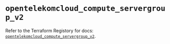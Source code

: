 # `opentelekomcloud_compute_servergroup_v2`

Refer to the Terraform Registory for docs: [`opentelekomcloud_compute_servergroup_v2`](https://registry.terraform.io/providers/opentelekomcloud/opentelekomcloud/1.35.15/docs/resources/compute_servergroup_v2).
